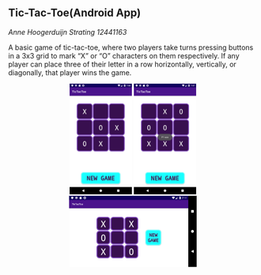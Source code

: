 ## Tic-Tac-Toe(Android App)


*Anne Hoogerduijn Strating*
*12441163*

A basic game of tic-tac-toe, where two players take turns pressing buttons in a 3x3 grid to mark
“X” or “O” characters on them respectively. If any player can place three of their letter in a
row horizontally, vertically, or diagonally, that player wins the game.



<p align="center">
  <img src="https://github.com/AnneHS/Tic-Tac-Toe/blob/master/app/doc/name.png" height="5%" width="25%"/> <img
  src="https://github.com/AnneHS/Tic-Tac-Toe/blob/master/app/doc/won.png" height="5%" width="25%"/>
  
  <img src="https://github.com/AnneHS/Tic-Tac-Toe/blob/master/app/doc/landscape.png" height="20%" width="51%"/> 
</p>



